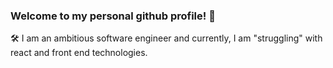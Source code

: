 ### Welcome to my personal github profile! 👋 

🛠  I am an ambitious software engineer and currently, I am "struggling" with react and front end technologies.

